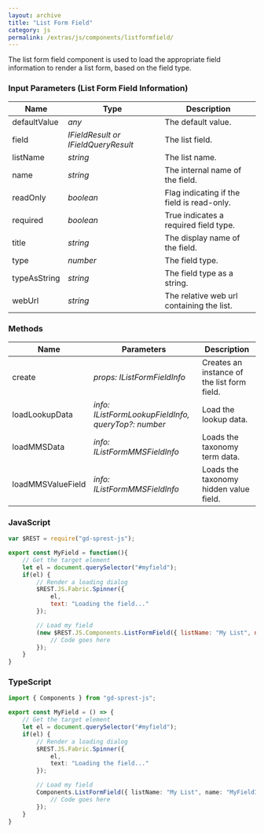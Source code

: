 ```yaml
---
layout: archive
title: "List Form Field"
category: js
permalink: /extras/js/components/listformfield/
---
```

The list form field component is used to load the appropriate field information to render a list form, based on the field type.
### Input Parameters (List Form Field Information)

| Name | Type | Description |
| --- | --- | --- |
| defaultValue | _any_ | The default value.
| field | _IFieldResult or IFieldQueryResult_ | The list field.
| listName | _string_ | The list name.
| name | _string_ | The internal name of the field.
| readOnly | _boolean_ | Flag indicating if the field is read-only.
| required | _boolean_ | True indicates a required field type.
| title | _string_ | The display name of the field.
| type | _number_ | The field type.
| typeAsString | _string_ | The field type as a string.
| webUrl | _string_ | The relative web url containing the list.

### Methods

| Name | Parameters | Description |
| --- | --- | --- |
| create | _props: IListFormFieldInfo_ | Creates an instance of the list form field. |
| loadLookupData | _info: IListFormLookupFieldInfo, queryTop?: number_ | Load the lookup data. |
| loadMMSData | _info: IListFormMMSFieldInfo_ | Loads the taxonomy term data. |
| loadMMSValueField | _info: IListFormMMSFieldInfo_ | Loads the taxonomy hidden value field. |

### JavaScript
```js
var $REST = require("gd-sprest-js");

export const MyField = function(){
    // Get the target element
    let el = document.querySelector("#myfield");
    if(el) {
        // Render a loading dialog
        $REST.JS.Fabric.Spinner({
            el,
            text: "Loading the field..."
        });

        // Load my field
        (new $REST.JS.Components.ListFormField({ listName: "My List", name: "MyFieldInternalName" })).then(function(fieldInfo) {
            // Code goes here
        });
    }
}
```

### TypeScript

```ts
import { Components } from "gd-sprest-js";

export const MyField = () => {
    // Get the target element
    let el = document.querySelector("#myfield");
    if(el) {
        // Render a loading dialog
        $REST.JS.Fabric.Spinner({
            el,
            text: "Loading the field..."
        });

        // Load my field
        Components.ListFormField({ listName: "My List", name: "MyFieldInternalName" }).then(fieldInfo => {
            // Code goes here
        });
    }
}
```